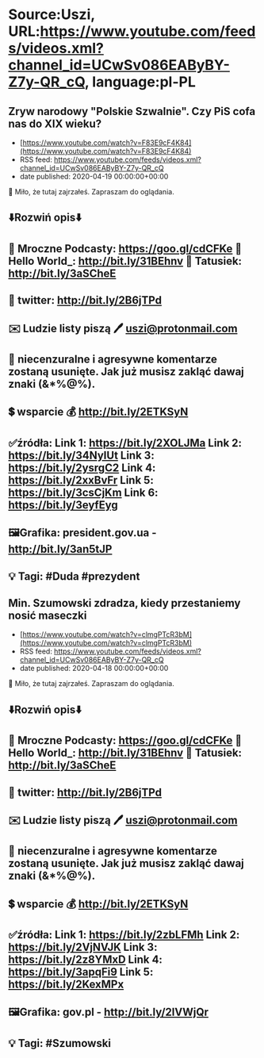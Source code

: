 # Source:Uszi, URL:https://www.youtube.com/feeds/videos.xml?channel_id=UCwSv086EAByBY-Z7y-QR_cQ, language:pl-PL

## Zryw narodowy "Polskie Szwalnie". Czy PiS cofa nas do XIX wieku?
 - [https://www.youtube.com/watch?v=F83E9cF4K84](https://www.youtube.com/watch?v=F83E9cF4K84)
 - RSS feed: https://www.youtube.com/feeds/videos.xml?channel_id=UCwSv086EAByBY-Z7y-QR_cQ
 - date published: 2020-04-19 00:00:00+00:00

🤪 Miło, że tutaj zajrzałeś.  Zapraszam do oglądania.

⬇️Rozwiń opis⬇️
------------------------------------------------------------
👀 Mroczne Podcasty: https://goo.gl/cdCFKe
👀 Hello World_: http://bit.ly/31BEhnv
👀 Tatusiek: http://bit.ly/3aSCheE
------------------------------------------------------------
👀 twitter: http://bit.ly/2B6jTPd
------------------------------------------------------------
✉️ Ludzie listy piszą 
🖊️ uszi@protonmail.com
------------------------------------------------------------
👺 niecenzuralne i agresywne komentarze zostaną usunięte.  Jak już musisz zakląć dawaj znaki (&*%@%).
------------------------------------------------------------
💲 wsparcie
💰 http://bit.ly/2ETKSyN
------------------------------------------------------------
✅źródła:
Link 1:                   https://bit.ly/2XOLJMa
Link 2:                   https://bit.ly/34NyIUt
Link 3:                   https://bit.ly/2ysrgC2
Link 4:                   https://bit.ly/2xxBvFr
Link 5:                   https://bit.ly/3csCjKm
Link 6:                   https://bit.ly/3eyfEyg
---------------------------------------------------------------
🖼Grafika: 
president.gov.ua - http://bit.ly/3an5tJP
-------------------------------------------------------------
💡 Tagi: #Duda #prezydent
--------------------------------------------------------------

## Min. Szumowski zdradza, kiedy przestaniemy nosić maseczki
 - [https://www.youtube.com/watch?v=clmgPTcR3bM](https://www.youtube.com/watch?v=clmgPTcR3bM)
 - RSS feed: https://www.youtube.com/feeds/videos.xml?channel_id=UCwSv086EAByBY-Z7y-QR_cQ
 - date published: 2020-04-18 00:00:00+00:00

🤪 Miło, że tutaj zajrzałeś.  Zapraszam do oglądania.

⬇️Rozwiń opis⬇️
------------------------------------------------------------
👀 Mroczne Podcasty: https://goo.gl/cdCFKe
👀 Hello World_: http://bit.ly/31BEhnv
👀 Tatusiek: http://bit.ly/3aSCheE
------------------------------------------------------------
👀 twitter: http://bit.ly/2B6jTPd
------------------------------------------------------------
✉️ Ludzie listy piszą 
🖊️ uszi@protonmail.com
------------------------------------------------------------
👺 niecenzuralne i agresywne komentarze zostaną usunięte.  Jak już musisz zakląć dawaj znaki (&*%@%).
------------------------------------------------------------
💲 wsparcie
💰 http://bit.ly/2ETKSyN
------------------------------------------------------------
✅źródła:
Link 1:                   https://bit.ly/2zbLFMh
Link 2:                   https://bit.ly/2VjNVJK 
Link 3:                   https://bit.ly/2z8YMxD
Link 4:                   https://bit.ly/3apqFi9
Link 5:                   https://bit.ly/2KexMPx 
---------------------------------------------------------------
🖼Grafika: 
gov.pl - http://bit.ly/2lVWjQr
-------------------------------------------------------------
💡 Tagi: #Szumowski
--------------------------------------------------------------

